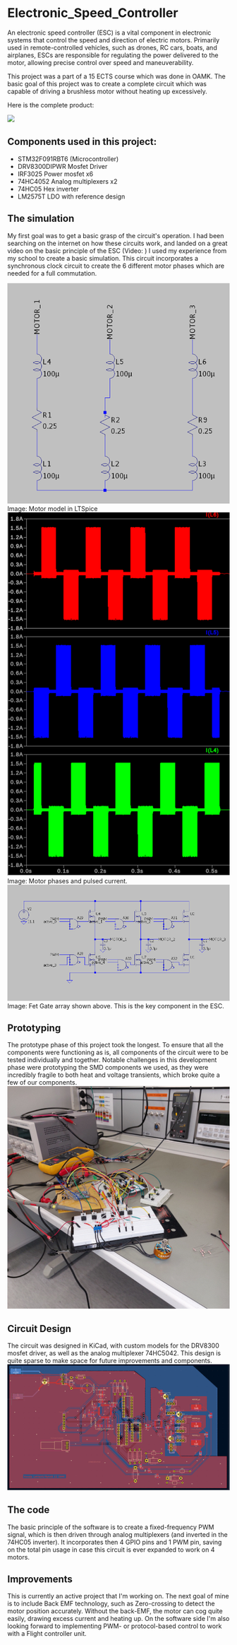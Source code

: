 # Electronic_Speed_Controller
An electronic speed controller (ESC) is a vital component in electronic systems that control the speed and direction of electric motors. Primarily used in remote-controlled vehicles, such as drones, RC cars, boats, and airplanes, ESCs are responsible for regulating the power delivered to the motor, allowing precise control over speed and maneuverability.

This project was a part of a 15 ECTS course which was done in OAMK. The basic goal of this project was to create a complete circuit which was capable of driving a brushless motor without heating up excessively.

Here is the complete product:

<img src="https://github.com/constlo/Electronic_Speed_Controller/blob/master/20230526_182518.jpg" />

## Components used in this project:
 - STM32F091RBT6 (Microcontroller)
 - DRV8300DIPWR Mosfet Driver
 - IRF3025 Power mosfet x6
 - 74HC4052 Analog multiplexers x2
 - 74HC05 Hex inverter
 - LM2575T LDO with reference design

## The simulation
My first goal was to get a basic grasp of the circuit's operation. I had been searching on the internet on how these circuits work, and landed on a great video on the basic principle of the ESC (Video: )
I used my experience from my school to create a basic simulation. This circuit incorporates a synchronous clock circuit to create the 6 different motor phases which are needed for a full commutation.

<img src="https://github.com/constlo/Electronic_Speed_Controller/blob/master/motor_model.png" />
Image: Motor model in LTSpice

<img src="https://github.com/constlo/Electronic_Speed_Controller/blob/master/motor_phases.png" />
Image: Motor phases and pulsed current.

<img src="https://github.com/constlo/Electronic_Speed_Controller/blob/master/fet_drivers.png" />
Image: Fet Gate array shown above. This is the key component in the ESC.

## Prototyping
The prototype phase of this project took the longest. To ensure that all the components were functioning as is, all components of the circuit were to be tested individually and together. Notable challenges in this development phase were prototyping the SMD components we used, as they were incredibly fragile to both heat and voltage transients, which broke quite a few of our components.
<img src="https://github.com/constlo/Electronic_Speed_Controller/blob/master/20230411_123105.jpg" />

## Circuit Design
The circuit was designed in KiCad, with custom models for the DRV8300 mosfet driver, as well as the analog multiplexer 74HC5042. This design is quite sparse to make space for future improvements and components.
<img src="https://github.com/constlo/Electronic_Speed_Controller/blob/master/designed_circuit.png" />

## The code
The basic principle of the software is to create a fixed-frequency PWM signal, which is then driven through analog multiplexers (and inverted in the 74HC05 inverter). It incorporates then 4 GPIO pins and 1 PWM pin, saving on the total pin usage in case this circuit is ever expanded to work on 4 motors.
<img src="" />

## Improvements
This is currently an active project that I'm working on. The next goal of mine is to include Back EMF technology, such as Zero-crossing to detect the motor position accurately. Without the back-EMF, the motor can cog quite easily, drawing excess current and heating up. On the software side I'm also looking forward to implementing PWM- or protocol-based control to work with a Flight controller unit.
